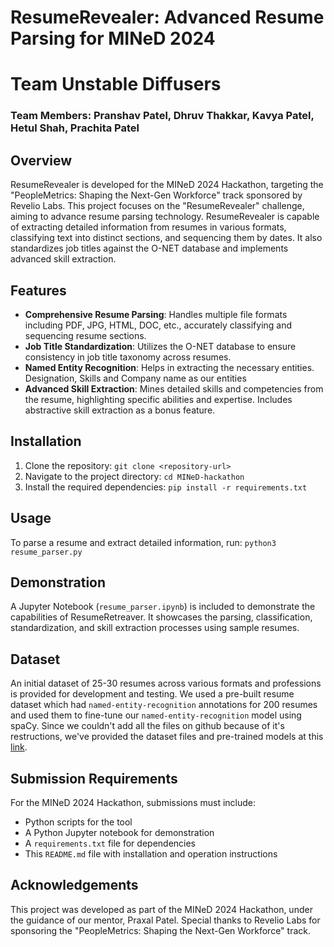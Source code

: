# ResumeRevealer: Advanced Resume Parsing for MINeD 2024
# Team Unstable Diffusers
### Team Members: Pranshav Patel, Dhruv Thakkar, Kavya Patel, Hetul Shah, Prachita Patel

## Overview
ResumeRevealer is developed for the MINeD 2024 Hackathon, targeting the "PeopleMetrics: Shaping the Next-Gen Workforce" track sponsored by Revelio Labs. This project focuses on the "ResumeRevealer" challenge, aiming to advance resume parsing technology. ResumeRevealer is capable of extracting detailed information from resumes in various formats, classifying text into distinct sections, and sequencing them by dates. It also standardizes job titles against the O-NET database and implements advanced skill extraction.

## Features
- **Comprehensive Resume Parsing**: Handles multiple file formats including PDF, JPG, HTML, DOC, etc., accurately classifying and sequencing resume sections.
- **Job Title Standardization**: Utilizes the O-NET database to ensure consistency in job title taxonomy across resumes.
- **Named Entity Recognition**: Helps in extracting the necessary entities. Designation, Skills and Company name as our entities
- **Advanced Skill Extraction**: Mines detailed skills and competencies from the resume, highlighting specific abilities and expertise. Includes abstractive skill extraction as a bonus feature.

## Installation
1. Clone the repository:
`git clone <repository-url>`
2. Navigate to the project directory:
`cd MINeD-hackathon`
3. Install the required dependencies:
`pip install -r requirements.txt`


## Usage
To parse a resume and extract detailed information, run:
`python3 resume_parser.py`

## Demonstration
A Jupyter Notebook (`resume_parser.ipynb`) is included to demonstrate the capabilities of ResumeRetreaver. It showcases the parsing, classification, standardization, and skill extraction processes using sample resumes.

## Dataset
An initial dataset of 25-30 resumes across various formats and professions is provided for development and testing. We used a pre-built resume dataset which had `named-entity-recognition` annotations for 200 resumes and used them to fine-tune our `named-entity-recognition` model using spaCy.
Since we couldn't add all the files on github because of it's restructions, we've provided the dataset files and pre-trained models at this [link](https://drive.google.com/drive/folders/1pdWNh0hcv6z_q8MG04dK4InaJHyC5ZFu?usp=sharing).

## Submission Requirements
For the MINeD 2024 Hackathon, submissions must include:
- Python scripts for the tool
- A Python Jupyter notebook for demonstration
- A `requirements.txt` file for dependencies
- This `README.md` file with installation and operation instructions


## Acknowledgements
This project was developed as part of the MINeD 2024 Hackathon, under the guidance of our mentor, Praxal Patel. Special thanks to Revelio Labs for sponsoring the "PeopleMetrics: Shaping the Next-Gen Workforce" track.


